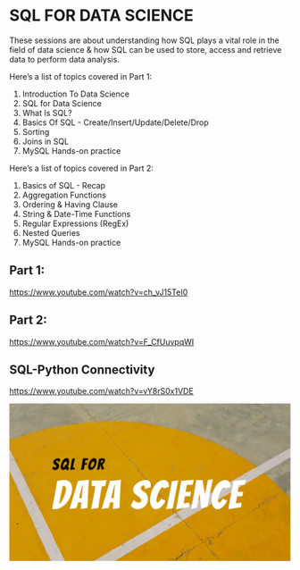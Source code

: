 # SQL FOR DATA SCIENCE

These sessions are about understanding how SQL plays a vital role in the field of data science & how SQL can be used to store, access and retrieve data to perform data analysis.

Here’s a list of topics covered in Part 1:

1. Introduction To Data Science
2. SQL for Data Science
3. What Is SQL? 
4. Basics Of SQL - Create/Insert/Update/Delete/Drop
5. Sorting
6. Joins in SQL
7. MySQL Hands-on practice

Here’s a list of topics covered in Part 2:

1. Basics of SQL - Recap
2. Aggregation Functions
3. Ordering & Having Clause
4. String & Date-Time Functions
5. Regular Expressions (RegEx)
6. Nested Queries
7. MySQL Hands-on practice

## Part 1: 
https://www.youtube.com/watch?v=ch_vJ15TeI0

## Part 2: 
https://www.youtube.com/watch?v=F_CfUuvpqWI

## SQL-Python Connectivity
https://www.youtube.com/watch?v=vY8rS0x1VDE

![diagram](images/SQL_new.png)
